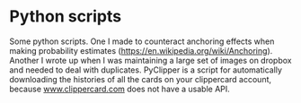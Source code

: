 # Python scripts

Some python scripts. One I made to counteract anchoring effects when making probability estimates (https://en.wikipedia.org/wiki/Anchoring). Another I wrote up when I was maintaining a large set of images on dropbox and needed to deal with duplicates.
PyClipper is a script for automatically downloading the histories of all the cards on your clippercard account, because www.clippercard.com does not have a usable API.
